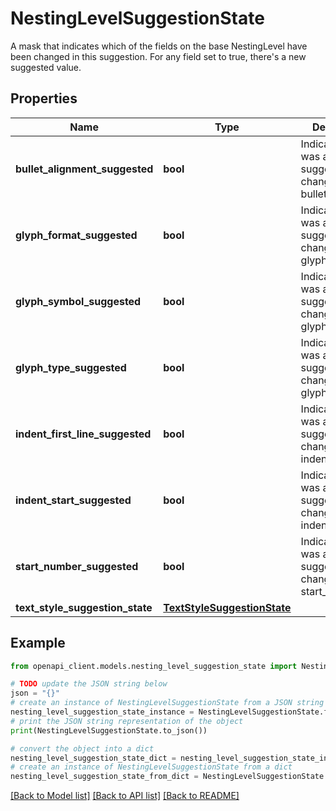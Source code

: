 # NestingLevelSuggestionState

A mask that indicates which of the fields on the base NestingLevel have been changed in this suggestion. For any field set to true, there's a new suggested value.

## Properties

Name | Type | Description | Notes
------------ | ------------- | ------------- | -------------
**bullet_alignment_suggested** | **bool** | Indicates if there was a suggested change to bullet_alignment. | [optional] 
**glyph_format_suggested** | **bool** | Indicates if there was a suggested change to glyph_format. | [optional] 
**glyph_symbol_suggested** | **bool** | Indicates if there was a suggested change to glyph_symbol. | [optional] 
**glyph_type_suggested** | **bool** | Indicates if there was a suggested change to glyph_type. | [optional] 
**indent_first_line_suggested** | **bool** | Indicates if there was a suggested change to indent_first_line. | [optional] 
**indent_start_suggested** | **bool** | Indicates if there was a suggested change to indent_start. | [optional] 
**start_number_suggested** | **bool** | Indicates if there was a suggested change to start_number. | [optional] 
**text_style_suggestion_state** | [**TextStyleSuggestionState**](TextStyleSuggestionState.md) |  | [optional] 

## Example

```python
from openapi_client.models.nesting_level_suggestion_state import NestingLevelSuggestionState

# TODO update the JSON string below
json = "{}"
# create an instance of NestingLevelSuggestionState from a JSON string
nesting_level_suggestion_state_instance = NestingLevelSuggestionState.from_json(json)
# print the JSON string representation of the object
print(NestingLevelSuggestionState.to_json())

# convert the object into a dict
nesting_level_suggestion_state_dict = nesting_level_suggestion_state_instance.to_dict()
# create an instance of NestingLevelSuggestionState from a dict
nesting_level_suggestion_state_from_dict = NestingLevelSuggestionState.from_dict(nesting_level_suggestion_state_dict)
```
[[Back to Model list]](../README.md#documentation-for-models) [[Back to API list]](../README.md#documentation-for-api-endpoints) [[Back to README]](../README.md)


